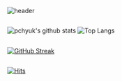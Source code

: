 ![header](https://capsule-render.vercel.app/api?type=waving&color=timeGradient&height=300&section=header&text=Welcome%20to%20pchyuk's%20GitHub%20&fontSize=50)

##

![pchyuk's github stats](https://github-readme-stats.vercel.app/api?username=pchyuk&include_all_commits=true&show_icons=true&theme=radical) ![Top Langs](https://github-readme-stats.vercel.app/api/top-langs/?username=pchyuk&layout=compact&theme=merko)

##

[![GitHub Streak](https://streak-stats.demolab.com?user=pchyuk&theme=dark&hide_border=true)](https://git.io/streak-stats)

##

[![Hits](https://hits.seeyoufarm.com/api/count/incr/badge.svg?url=https%3A%2F%2Fgithub.com%2Fpchyuk&count_bg=%2379C83D&title_bg=%23555555&icon=&icon_color=%23E7E7E7&title=visit&edge_flat=false)](https://hits.seeyoufarm.com)
<!--
**pchyuk/pchyuk** is a ✨ _special_ ✨ repository because its `README.md` (this file) appears on your GitHub profile.

Here are some ideas to get you started:

- 🔭 I’m currently working on ...
- 🌱 I’m currently learning ...
- 👯 I’m looking to collaborate on ...
- 🤔 I’m looking for help with ...
- 💬 Ask me about ...
- 📫 How to reach me: ...
- 😄 Pronouns: ...
- ⚡ Fun fact: ...
-->
